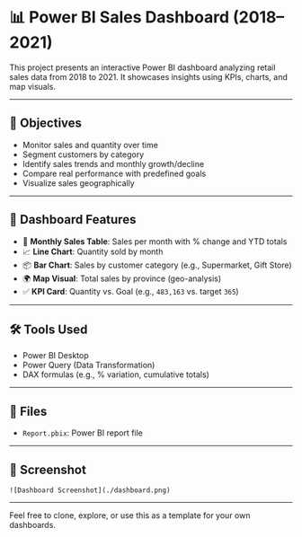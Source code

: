 # 📊 Power BI Sales Dashboard (2018–2021)

This project presents an interactive Power BI dashboard analyzing retail sales data from 2018 to 2021. It showcases insights using KPIs, charts, and map visuals.

---

## 🎯 Objectives

- Monitor sales and quantity over time
- Segment customers by category
- Identify sales trends and monthly growth/decline
- Compare real performance with predefined goals
- Visualize sales geographically

---

## 📌 Dashboard Features

- 📅 **Monthly Sales Table**: Sales per month with % change and YTD totals
- 📈 **Line Chart**: Quantity sold by month
- 📦 **Bar Chart**: Sales by customer category (e.g., Supermarket, Gift Store)
- 🌍 **Map Visual**: Total sales by province (geo-analysis)
- ✅ **KPI Card**: Quantity vs. Goal (e.g., `483,163` vs. target `365`)

---

## 🛠 Tools Used

- Power BI Desktop
- Power Query (Data Transformation)
- DAX formulas (e.g., % variation, cumulative totals)

---

## 📁 Files

- `Report.pbix`: Power BI report file

---

## 📸 Screenshot


`![Dashboard Screenshot](./dashboard.png)`

---

Feel free to clone, explore, or use this as a template for your own dashboards.
